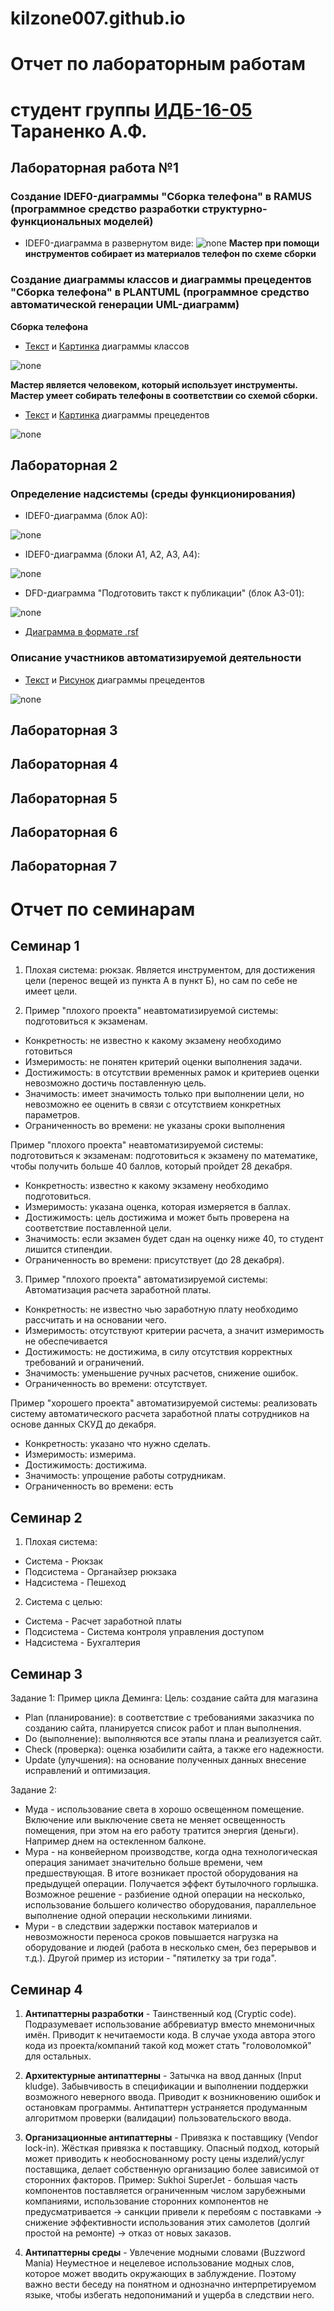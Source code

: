 # kilzone007.github.io

# Отчет по лабораторным работам
# студент группы [ИДБ-16-05](https://github.com/stankin/design-2018/wiki/list-idb-16-05) Тараненко А.Ф.

## Лабораторная работа №1

### Создание IDEF0-диаграммы "Сборка телефона" в RAMUS (программное средство разработки структурно-функциональных моделей)

* IDEF0-диаграмма в развернутом виде:
![none](https://github.com/kilzone007/kilzone007.github.io/blob/master/RAMUS(A0).png)
**Мастер при помощи инструментов собирает из материалов телефон по схеме сборки**

### Создание диаграммы классов и диаграммы прецедентов "Сборка телефона" в PLANTUML (программное средство автоматической генерации UML-диаграмм)
**Сборка телефона**
* [Текст](https://github.com/kilzone007/kilzone007.github.io/blob/master/PlantUML(text).txt) и [Картинка](https://github.com/kilzone007/kilzone007.github.io/blob/master/PlantUML.png) диаграммы классов

![none](https://github.com/kilzone007/kilzone007.github.io/blob/master/PlantUML.png)

**Мастер является человеком, который использует инструменты. Мастер умеет собирать телефоны в соответствии со схемой сборки.**

* [Текст](https://github.com/kilzone007/kilzone007.github.io/blob/master/PlantUML2(text).txt) и [Картинка](https://github.com/kilzone007/kilzone007.github.io/blob/master/PlantUML2.png) диаграммы прецедентов

![none](https://github.com/kilzone007/kilzone007.github.io/blob/master/PlantUML2.png)

## Лабораторная 2
### Определение надсистемы (среды функционирования) 

* IDEF0-диаграмма (блок А0): 

![none](https://github.com/kilzone007/kilzone007.github.io/blob/master/Laba2(photo1).jpg)

* IDEF0-диаграмма (блоки A1, A2, A3, A4):

![none](https://github.com/kilzone007/kilzone007.github.io/blob/master/Laba2(photo2).jpg)

* DFD-диаграмма "Подготовить такст к публикации" (блок A3-01):

![none](https://github.com/kilzone007/kilzone007.github.io/blob/master/Laba2(photo3).jpg)

* [Диаграмма в формате .rsf](https://github.com/kilzone007/kilzone007.github.io/blob/master/LABA2.rsf)

### Описание участников автоматизируемой деятельности

* [Текст](https://github.com/kilzone007/kilzone007.github.io/blob/master/Laba2(text).txt) и [Рисунок](https://github.com/kilzone007/kilzone007.github.io/blob/master/Laba2(UML).png) диаграммы прецедентов 

![none](https://github.com/kilzone007/kilzone007.github.io/blob/master/Laba2(UML).png)

## Лабораторная 3

## Лабораторная 4

## Лабораторная 5

## Лабораторная 6

## Лабораторная 7

# Отчет по семинарам

## Семинар 1
1. Плохая система: рюкзак. 
Является инструментом, для достижения цели (перенос вещей из пункта А в пункт Б), но сам по себе не имеет цели. 

2. Пример "плохого проекта" неавтоматизируемой системы: подготовиться к экзаменам.

* Конкретность: не известно к какому экзамену необходимо готовиться
* Измеримость: не понятен критерий оценки выполнения задачи.
* Достижимость: в отсутствии временных рамок и критериев оценки невозможно достичь поставленную цель.
* Значимость: имеет значимость только при выполнении цели, но невозможно ее оценить в связи с отсутствием конкретных параметров.
* Ограниченность во времени: не указаны сроки выполнения

Пример "плохого проекта" неавтоматизируемой системы: подготовиться к экзаменам: подготовиться к экзамену по математике, чтобы получить больше 40 баллов, который пройдет 28 декабря.

* Конкретность: известно к какому экзамену необходимо подготовиться.
* Измеримость: указана оценка, которая измеряется в баллах.
* Достижимость: цель достижима и может быть проверена на соответствие поставленной цели.
* Значимость: если экзамен будет сдан на оценку ниже 40, то студент лишится стипендии.
* Ограниченность во времени: присутствует (до 28 декабря).

3. Пример "плохого проекта" автоматизируемой системы:
Автоматизация расчета заработной платы.

* Конкретность: не известно чью заработную плату необходимо рассчитать и на основании чего.
* Измеримость: отсутствуют критерии расчета, а значит измеримость не обеспечивается
* Достижимость: не достижима, в силу отсутствия корректных требований и ограничений.
* Значимость: уменьшение ручных расчетов, снижение ошибок.
* Ограниченность во времени: отсутствует.

Пример "хорошего проекта" автоматизируемой системы: реализовать систему автоматического расчета заработной платы сотрудников на основе данных СКУД до декабря.

* Конкретность: указано что нужно сделать.
* Измеримость: измерима.
* Достижимость: достижима.
* Значимость: упрощение работы сотрудникам.
* Ограниченность во времени: есть

## Семинар 2
1. Плохая система:
* Система - Рюкзак
* Подсистема - Органайзер рюкзака
* Надсистема - Пешеход

2. Система с целью:
* Система - Расчет заработной платы
* Подсистема - Система контроля управления доступом
* Надсистема - Бухгалтерия

## Семинар 3
Задание 1:
Пример цикла Деминга: 
Цель: создание сайта для магазина

* Plan (планирование): в соответствие с требованиями заказчика по созданию сайта, планируется список работ и план выполнения.
* Do (выполнение): выполняются все этапы плана и реализуется сайт.
* Check (проверка): оценка юзабилити сайта, а также его надежности.
* Update (улучшения): на основание полученных данных внесение исправлений и оптимизация. 

Задание 2:
* Муда - использование света в хорошо освещенном помещение. Включение или выключение света не меняет освещенность помещения, при этом на его работу тратится энергия (деньги). Например днем на остекленном балконе. 
* Мура - на конвейерном производстве, когда одна технологическая операция занимает значительно больше времени, чем предшествующая. В итоге возникает простой оборудования на предыдущей операции. Получается эффект бутылочного горлышка. Возможное решение - разбиение одной операции на несколько, использование большего количество оборудования, параллельное выполнение одной операции несколькими линиями. 
* Мури - в следствии задержки поставок материалов и невозможности переноса сроков повышается нагрузка на оборудование и людей (работа в несколько смен, без перерывов и т.д.). Другой пример из истории - "пятилетку за три года".

## Семинар 4

1. **Антипаттерны разработки** - Таинственный код (Cryptic code). 
Подразумевает использование аббревиатур вместо мнемоничных имён. Приводит к нечитаемости кода. В случае ухода автора этого кода из проекта/компаний такой код может стать "головоломкой" для остальных. 

2. **Архитектурные антипаттерны** - Затычка на ввод данных (Input kludge).
Забывчивость в спецификации и выполнении поддержки возможного неверного ввода.
Приводит к возникновению ошибок и остановкам программы. Антипаттерн устраняется продуманным алгоритмом проверки (валидации) пользовательского ввода.

3. **Организационные антипаттерны** - Привязка к поставщику (Vendor lock-in). 
Жёсткая привязка к поставщику. Опасный подход, который может приводить к необоснованному росту цены изделий/услуг поставщика, делает собственную организацию более зависимой от сторонних факторов. Пример: Sukhoi SuperJet - большая часть компонентов поставляется ограниченным числом зарубежными компаниями, использование сторонних компонентов не предусматривается -> санкции привели к перебоям с поставками -> снижение эффективности использования этих самолетов (долгий простой на ремонте) -> отказ от новых заказов. 

4. **Антипаттерны среды** - Увлечение модными словами (Buzzword Mania)
Неуместное и нецелевое использование модных слов, которое может вводить окружающих в заблуждение. Поэтому важно вести беседу на понятном и однозначно интерпретируемом языке, чтобы избегать недопониманий и ущерба в следствии него. 

